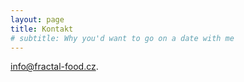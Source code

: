 ```yaml
---
layout: page
title: Kontakt
# subtitle: Why you'd want to go on a date with me
---
```


[info@fractal-food.cz](mailto:info@fractal-food.cz).
